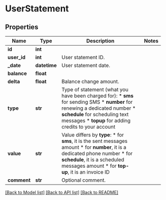 # UserStatement

## Properties
Name | Type | Description | Notes
------------ | ------------- | ------------- | -------------
**id** | **int** |  | 
**user_id** | **int** | User statement ID. | 
**_date** | **datetime** | User statement date. | 
**balance** | **float** |  | 
**delta** | **float** | Balance change amount. | 
**type** | **str** | Type of statement (what you have been charged for): *   **sms** for sending SMS *   **number** for renewing a dedicated number *   **schedule** for scheduling text messages *   **topup** for adding credits to your account  | 
**value** | **str** | Value differs by **type**: *   for **sms**, it is the sent messages amount *   for **number**, it is a dedicated phone number *   for **schedule**, it is a scheduled messages amount *   for **top-up**, it is an invoice ID  | 
**comment** | **str** | Optional comment. | 

[[Back to Model list]](../README.md#documentation-for-models) [[Back to API list]](../README.md#documentation-for-api-endpoints) [[Back to README]](../README.md)


